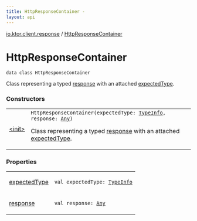 ```yaml
---
title: HttpResponseContainer - 
layout: api
---
```


<div class='api-docs-breadcrumbs'><a href="../index.html">io.ktor.client.response</a> / <a href="./index.html">HttpResponseContainer</a></div>

# HttpResponseContainer

<div class="signature"><code><span class="keyword">data</span> <span class="keyword">class </span><span class="identifier">HttpResponseContainer</span></code></div>

Class representing a typed <a href="response.html">response</a> with an attached <a href="expected-type.html">expectedType</a>.

### Constructors

<table class="api-docs-table">
<tbody>
<tr>
<td markdown="1">

<a href="-init-.html">&lt;init&gt;</a>


</td>
<td markdown="1">
<div class="signature"><code><span class="identifier">HttpResponseContainer</span><span class="symbol">(</span><span class="parameterName" id="io.ktor.client.response.HttpResponseContainer$<init>(io.ktor.client.call.TypeInfo, kotlin.Any)/expectedType">expectedType</span><span class="symbol">:</span>&nbsp;<a href="../../io.ktor.client.call/-type-info/index.html"><span class="identifier">TypeInfo</span></a><span class="symbol">, </span><span class="parameterName" id="io.ktor.client.response.HttpResponseContainer$<init>(io.ktor.client.call.TypeInfo, kotlin.Any)/response">response</span><span class="symbol">:</span>&nbsp;<a href="https://kotlinlang.org/api/latest/jvm/stdlib/kotlin/-any/index.html"><span class="identifier">Any</span></a><span class="symbol">)</span></code></div>

Class representing a typed <a href="-init-.html#io.ktor.client.response.HttpResponseContainer$<init>(io.ktor.client.call.TypeInfo, kotlin.Any)/response">response</a> with an attached <a href="-init-.html#io.ktor.client.response.HttpResponseContainer$<init>(io.ktor.client.call.TypeInfo, kotlin.Any)/expectedType">expectedType</a>.


</td>
</tr>
</tbody>
</table>

### Properties

<table class="api-docs-table">
<tbody>
<tr>
<td markdown="1">

<a href="expected-type.html">expectedType</a>


</td>
<td markdown="1">
<div class="signature"><code><span class="keyword">val </span><span class="identifier">expectedType</span><span class="symbol">: </span><a href="../../io.ktor.client.call/-type-info/index.html"><span class="identifier">TypeInfo</span></a></code></div>

</td>
</tr>
<tr>
<td markdown="1">

<a href="response.html">response</a>


</td>
<td markdown="1">
<div class="signature"><code><span class="keyword">val </span><span class="identifier">response</span><span class="symbol">: </span><a href="https://kotlinlang.org/api/latest/jvm/stdlib/kotlin/-any/index.html"><span class="identifier">Any</span></a></code></div>

</td>
</tr>
</tbody>
</table>
